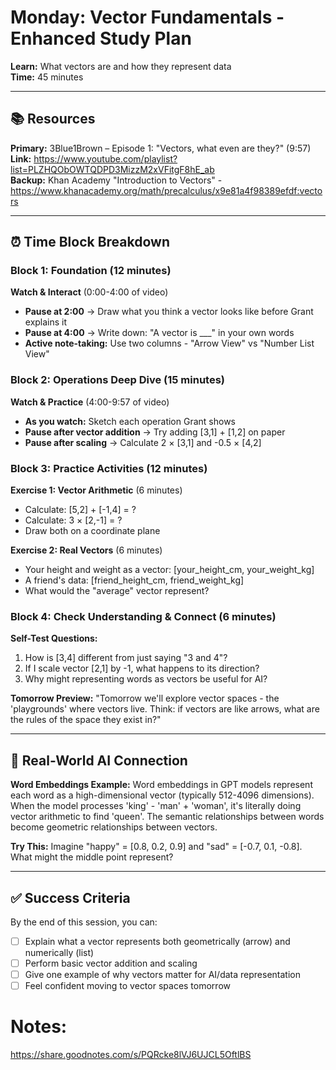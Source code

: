 # Monday: Vector Fundamentals - Enhanced Study Plan
**Learn:** What vectors are and how they represent data  
**Time:** 45 minutes

---

## 📚 Resources
**Primary:** 3Blue1Brown – Episode 1: "Vectors, what even are they?" (9:57)  
**Link:** https://www.youtube.com/playlist?list=PLZHQObOWTQDPD3MizzM2xVFitgF8hE_ab  
**Backup:** Khan Academy "Introduction to Vectors" - https://www.khanacademy.org/math/precalculus/x9e81a4f98389efdf:vectors

---

## ⏰ Time Block Breakdown

### Block 1: Foundation (12 minutes)
**Watch & Interact** (0:00-4:00 of video)
- **Pause at 2:00** → Draw what you think a vector looks like before Grant explains it
- **Pause at 4:00** → Write down: "A vector is ___" in your own words
- **Active note-taking:** Use two columns - "Arrow View" vs "Number List View"

### Block 2: Operations Deep Dive (15 minutes)
**Watch & Practice** (4:00-9:57 of video)
- **As you watch:** Sketch each operation Grant shows
- **Pause after vector addition** → Try adding [3,1] + [1,2] on paper
- **Pause after scaling** → Calculate 2 × [3,1] and -0.5 × [4,2]

### Block 3: Practice Activities (12 minutes)
**Exercise 1: Vector Arithmetic** (6 minutes)
- Calculate: [5,2] + [-1,4] = ?
- Calculate: 3 × [2,-1] = ?
- Draw both on a coordinate plane

**Exercise 2: Real Vectors** (6 minutes)
- Your height and weight as a vector: [your_height_cm, your_weight_kg]
- A friend's data: [friend_height_cm, friend_weight_kg]  
- What would the "average" vector represent?

### Block 4: Check Understanding & Connect (6 minutes)
**Self-Test Questions:**
1. How is [3,4] different from just saying "3 and 4"?
2. If I scale vector [2,1] by -1, what happens to its direction?
3. Why might representing words as vectors be useful for AI?

**Tomorrow Preview:** 
"Tomorrow we'll explore vector spaces - the 'playgrounds' where vectors live. Think: if vectors are like arrows, what are the rules of the space they exist in?"

---

## 🤖 Real-World AI Connection
**Word Embeddings Example:**
Word embeddings in GPT models represent each word as a high-dimensional vector (typically 512-4096 dimensions). When the model processes 'king' - 'man' + 'woman', it's literally doing vector arithmetic to find 'queen'. The semantic relationships between words become geometric relationships between vectors.

**Try This:** Imagine "happy" = [0.8, 0.2, 0.9] and "sad" = [-0.7, 0.1, -0.8]. What might the middle point represent?

---

## ✅ Success Criteria
By the end of this session, you can:
- [ ] Explain what a vector represents both geometrically (arrow) and numerically (list)
- [ ] Perform basic vector addition and scaling
- [ ] Give one example of why vectors matter for AI/data representation
- [ ] Feel confident moving to vector spaces tomorrow

# Notes:
https://share.goodnotes.com/s/PQRcke8lVJ6UJCL5OftlBS
